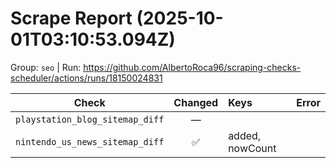# Scrape Report (2025-10-01T03:10:53.094Z)

Group: `seo`  |  Run: https://github.com/AlbertoRoca96/scraping-checks-scheduler/actions/runs/18150024831

| Check | Changed | Keys | Error |
|---|:---:|:--|:--|
| `playstation_blog_sitemap_diff` | — |  |  |
| `nintendo_us_news_sitemap_diff` | ✅ | added, nowCount |  |
